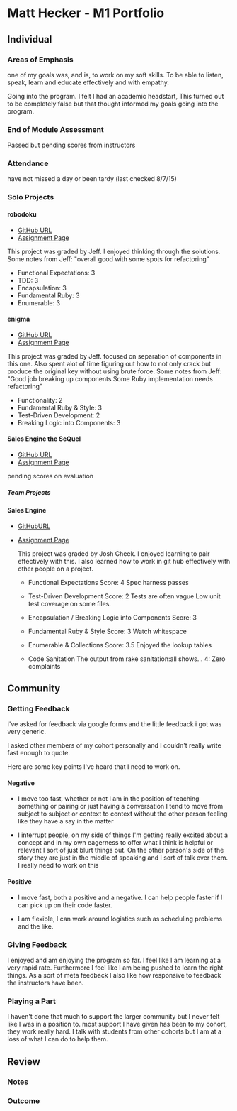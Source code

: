 # Matt Hecker - M1 Portfolio

## Individual

### Areas of Emphasis

one of my goals was, and is, to work on my soft skills. To be able to listen, speak, learn and educate effectively and with empathy.

Going into the program. I felt I had an academic headstart, This turned out to be completely false but that thought informed my goals going into the program. 


### End of Module Assessment

Passed but pending scores from instructors

### Attendance

have not missed a day or been tardy (last checked 8/7/15)


### Solo Projects

#### robodoku
 * [GitHub URL](https://github.com/HoffsMH/robodoku)
 * [Assignment Page](https://github.com/turingschool/challenges/blob/master/robodoku.markdown)
 
 This project was graded by Jeff.  I enjoyed thinking through the solutions. 
 Some notes from Jeff: 
  "overall good with some spots for refactoring"
  
  * Functional Expectations: 3
  * TDD: 3
  * Encapsulation: 3
  * Fundamental Ruby: 3
  * Enumerable: 3


#### enigma
   * [GitHub URL](https://github.com/HoffsMH/enigma)
   * [Assignment Page](https://github.com/turingschool/curriculum/blob/master/source/projects/enigma.markdown)
   
   This project was graded by Jeff. focused on separation of components in this one. Also spent alot of time figuring out how to not only crack but produce the original key without using brute force.
   Some notes from Jeff: 
   "Good job breaking up components
Some Ruby implementation needs refactoring"
    
  * Functionality: 2
  * Fundamental Ruby & Style: 3
  * Test-Driven Development: 2
  * Breaking Logic into Components: 3

#### Sales Engine the SeQuel
   * [GitHub URL](https://github.com/HoffsMH/sales_engine_sql)
   * [Assignment Page](https://github.com/turingschool/curriculum/blob/master/source/projects/sales_engine_the_sql.markdown)
   
   pending scores on evaluation


 
 ##### Team Projects
 
 #### Sales Engine
* [GitHubURL](https://github.com/malonwais/sales_engine)
* [Assignment Page](http://tutorials.jumpstartlab.com/projects/sales_engine.html)
    
  This project was graded by Josh Cheek. I enjoyed learning to pair effectively with this. I also learned how to work in git hub effectively with other people on a project.
  
  *   Functional Expectations
      Score: 4
      Spec harness passes
  *  Test-Driven Development
      Score: 2
      Tests are often vague
      Low unit test coverage on some files.
      
  *  Encapsulation / Breaking Logic into Components
      Score: 3
      
  * Fundamental Ruby & Style
      Score: 3
      Watch whitespace
  * Enumerable & Collections
      Score: 3.5
      Enjoyed the lookup tables
      
  * Code Sanitation
      The output from rake sanitation:all shows…
      4: Zero complaints
    
## Community

### Getting Feedback

I've asked for feedback via google forms and the little feedback i got was very generic.

I asked other members of my cohort personally and I couldn't really write fast enough to quote.

Here are some key points I've heard that I need to work on.
#### Negative
* I move too fast, whether or not I am in the position of teaching something or pairing or just having a conversation I tend to move from subject to subject or context to context without the other person feeling like they have a say in the matter

* I interrupt people, on my side of things I'm getting really excited about a concept and in my own eagerness to offer what I think is helpful or relevant I sort of just blurt things out. On the other person's side of the story they are just in the middle of speaking and I sort of talk over them. I really need to work on this

#### Positive

* I move fast, both a positive and a negative. I can help people faster if I can pick up on their code faster.

* I am flexible, I can work around logistics such as scheduling problems and the like.

### Giving Feedback

I enjoyed and am enjoying the program so far. I feel like I am learning at a very rapid rate. Furthermore I feel like I am being pushed to learn the right things. As a sort of meta feedback I also like how responsive to feedback the instructors have been.

### Playing a Part

I haven't done that much to support the larger community but I never felt like I was in a position to. most support I have given has been to my cohort, they work really hard. I talk with students from other cohorts but I am at a loss of what I can do to help them. 

## Review

### Notes




### Outcome



